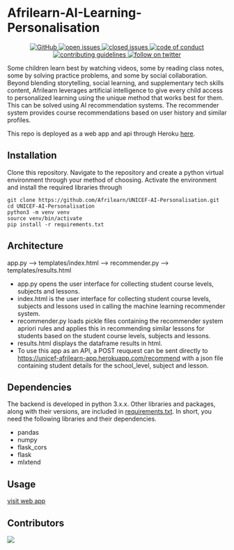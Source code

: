 # Afrilearn-AI-Learning-Personalisation

<p align="center">
    <a href="https://github.com/UNICEF-AFRILEARN/unicef_afrilearn/blob/main/LICENSE.md">
        <img alt="GitHub" src="https://img.shields.io/github/license/UNICEF-AFRILEARN/unicef_afrilearn?logo=GitHub&style=plastic">
    </a>
    <a href="https://github.com/UNICEF-AFRILEARN/unicef_afrilearn/issues?q=is%3Aopen+is%3Aissue">
        <img alt="open issues" src="https://img.shields.io/github/issues-raw/UNICEF-AFRILEARN/unicef_afrilearn?color=red&logo=GitHub&style=plastic">
    </a>
    <a href="https://github.com/UNICEF-AFRILEARN/unicef_afrilearn/issues?q=is%3Aissue+is%3Aclosed">
        <img alt="closed issues" src="https://img.shields.io/github/issues-closed-raw/UNICEF-AFRILEARN/unicef_afrilearn?color=green&logo=GitHub&style=plastic">
    </a>
    <a href="https://github.com/UNICEF-AFRILEARN/unicef_afrilearn/blob/main/CODE_OF_CONDUCT.md">
        <img alt="code of conduct" src="https://img.shields.io/badge/contributors-code%20of%20conduct-blue">
    </a>
    <a href="https://github.com/UNICEF-AFRILEARN/unicef_afrilearn/blob/main/CONTRIBUTING.md">
    <img alt="contributing guidelines" src="https://img.shields.io/badge/contributing-guidelines-brightgreen">
    </a>
    <a href="https://twitter.com/afrilearn">
    <img alt="follow on twitter" src="https://img.shields.io/twitter/follow/Afrilearn?style=social">
    </a>
</p>

Some children learn best by watching videos, some by reading class notes, some by solving practice problems, and some by social collaboration. Beyond blending storytelling, social learning, and supplementary tech skills content, Afrilearn leverages artificial intelligence to give every child access to personalized learning using the unique method that works best for them. This can be solved using AI recommendation systems. The recommender system provides course recommendations based on user history and similar profiles.

This repo is deployed as a web app and api through Heroku [here](https://unicef-afrilearn-app.herokuapp.com/).


## Installation
Clone this repository. Navigate to the repository and create a python virtual environment through your method of choosing. Activate the environment and install the required libraries through
```
git clone https://github.com/Afrilearn/UNICEF-AI-Personalisation.git
cd UNICEF-AI-Personalisation
python3 -m venv venv
source venv/bin/activate
pip install -r requirements.txt
```

## Architecture
app.py --> templates/index.html --> recommender.py --> templates/results.html
- app.py opens the user interface for collecting student course levels, subjects and lessons.
- index.html is the user interface for collecting student course levels, subjects and lessons used in calling the machine learning recommender system.
- recommender.py loads pickle files containing the recommender system apriori rules and applies this in recommending similar lessons for students based on the student course levels, subjects and lessons.
- results.html displays the dataframe results in html.
- To use this app as an API, a POST reuquest can be sent directly to https://unicef-afrilearn-app.herokuapp.com/recommend with a json file containing student details for the school_level, subject and lesson.

## Dependencies
The backend is developed in python 3.x.x. Other libraries and packages, along with their versions, are included in [requirements.txt]('../../requirements.txt'). In short, you need the following libraries and their dependencies.
- pandas
- numpy
- flask_cors
- flask
- mlxtend

## Usage
<a href="https://unicef-afrilearn-app.herokuapp.com/">visit web app</a>


## Contributors

<a href="https://github.com/UNICEF-AFRILEARN/unicef_afrilearn/graphs/contributors">
  <img src="https://contrib.rocks/image?repo=UNICEF-AFRILEARN/unicef_afrilearn" />
</a>